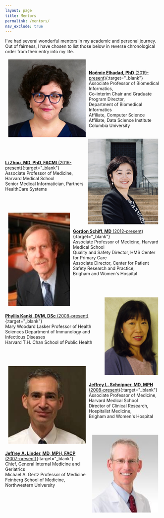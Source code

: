```yaml
---
layout: page
title: Mentors
permalink: /mentors/
nav_exclude: true
---
```


I've had several wonderful mentors in my academic and personal journey. Out of fairness, I have chosen to list those below in reverse chronological order from their entry into my life.
<br>
<br>
<img style="float:left" src="/assets/img/noemie-elhadad.jpg" height="250"  color="gray" hspace="10"/>  
<br>
[**No&eacute;mie Elhadad, PhD** (2019-present)](https://www.dbmi.columbia.edu/people/noemie-elhadad/){:target="_blank"}  
Associate Professor of Biomedical Informatics,  <br>
Co-interim Chair and Graduate Program Director,  <br>
Department of Biomedical Informatics  <br>
Affiliate, Computer Science  <br>
Affiliate, Data Science Institute  <br>
Columbia University  
<br>
<br>
<img style="float:right" src="/assets/img/li-zhou.png" height="275"  color="gray" hspace="10"/>  
<br>
<br>
<br>
[**Li Zhou, MD, PhD, FACMI** (2016-present)](https://connects.catalyst.harvard.edu/Profiles/display/Person/74124){:target="_blank"}  
Associate Professor of Medicine, Harvard Medical School  
Senior Medical Informatician, Partners HealthCare Systems  
<br>
<br>
<br>
<br>
<img style="float:left" src="/assets/img/gordon-schiff.jpg" height="300" color="gray" hspace="10"/>
<br>
<br>
<br>
[**Gordon Schiff, MD** (2012-present)](https://primarycare.hms.harvard.edu/faculty-staff/gordon-schiff){:target="_blank"}  
Associate Professor of Medicine, Harvard Medical School  <br>
Quality and Safety Director, HMS Center for Primary Care  
Associate Director, Center for Patient Safety Research and Practice,<br>Brigham and Women's Hospital  
<br>
<br>
<br>
<br>
<img style="float:right" src="/assets/img/phyllis-kanki.jpg" height="250" color="gray" hspace="10"/>
<br>
<br>
<br>
[**Phyllis Kanki, DVM, DSc** (2008-present)](https://www.hsph.harvard.edu/phyllis-kanki/){:target="_blank"}  
Mary Woodard Lasker Professor of Health Sciences
Department of Immunology and Infectious Diseases  
Harvard T.H. Chan School of Public Health  
<br>
<br>
<br>
<br>
<img style="float:left" src="/assets/img/jeffrey-schnipper.jpg" height="250" color="gray" hspace="10"/>
<br>
<br>
<br>
[**Jeffrey L. Schnipper, MD, MPH** (2008-present)](https://connects.catalyst.harvard.edu/Profiles/display/Person/54336){:target="_blank"}  
Associate Professor of Medicine, Harvard Medical School  
Director of Clinical Research, Hospitalist Medicine,<br>Brigham and Women's Hospital 
<br>
<br>
<br>
<br>
<img style="float:right" src="/assets/img/jeffrey-linder.jpg" height="250" color="gray" hspace="10"/> 
<br>
<br>
<br> 
[**Jeffrey A. Linder, MD, MPH, FACP** (2007-present)](https://www.medicine.northwestern.edu/faculty/profile.html?xid=37195){:target="_blank"}  
Chief, General Internal Medicine and Geriatrics  
Michael A. Gertz Professor of Medicine  
Feinberg School of Medicine, Northwestern University